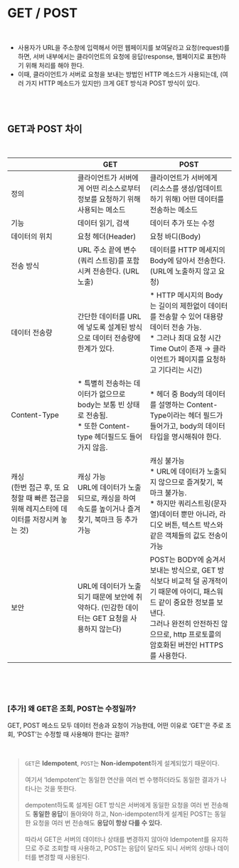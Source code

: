
# GET / POST

<br>

- 사용자가 URL을 주소창에 입력해서 어떤 웹페이지를 보여달라고 요청(request)를 하면, 서버 내부에서는 클라이언트의 요청에 응답(response, 웹페이지로 표현)하기 위해 처리를 해야 한다.
- 이때, 클라이언트가 서버로 요청을 보내는 방법인 HTTP 메소드가 사용되는데, (여러 가지 HTTP 메소드가 있지만) 크게 GET 방식과 POST 방식이 있다.

<br>
<br>


## GET과 POST 차이 

<br>

|  | GET | POST |
| --- | --- | --- |
| 정의 | 클라이언트가 서버에게 어떤 리소스로부터 정보를 요청하기 위해 사용되는 메소드  | 클라이언트가 서버에게 (리소스를 생성/업데이트하기 위해) 어떤 데이터를 전송하는 메소드  |
| 기능 | 데이터 읽기, 검색 | 데이터 추가 또는 수정 |
| 데이터의 위치 | 요청 헤더(Header) | 요청 바디(Body) |
| 전송 방식 | URL 주소 끝에 변수(쿼리 스트링)를 포함시켜 전송한다. (URL 노출) | 데이터를 HTTP 메세지의 Body에 담아서 전송한다.  (URL에 노출하지 않고 요청) |
| 데이터 전송량 | 간단한 데이터를 URL에 넣도록 설계된 방식으로 데이터 전송량에 한계가 있다. | * HTTP 메시지의 Body는 길이의 제한없이 데이터를 전송할 수 있어 대용량 데이터 전송 가능. <br>* 그러나 최대 요청 시간 Time Out이 존재 → 클라이언트가 페이지를 요청하고 기다리는 시간) |
| Content-Type | * 특별히 전송하는 데이터가 없으므로 body는 보통 빈 상태로 전송됨. <br>* 또한 Content-type 헤더필드도 들어가지 않음. | * 헤더 중 Body의 데이터를 설명하는 Content-Type이라는 헤더 필드가 들어가고, body의 데이터 타입을 명시해줘야 한다. |
| 캐싱<br>(한번 접근 후, 또 요청할 때 빠른 접근을 위해 레지스터에 데이터를 저장시켜 놓는 것) | 캐싱 가능<br>URL에 데이터가 노출되므로, 캐싱을 하여 속도를 높이거나 즐겨찾기, 북마크 등 추가 가능 | 캐싱 불가능<br>* URL에 데이터가 노출되지 않으므로 즐겨찾기, 북마크 불가능.<br>* 하지만 쿼리스트링(문자열)데이터 뿐만 아니라, 라디오 버튼, 텍스트 박스와 같은 객체들의 값도 전송이 가능 |
| 보안 | URL에 데이터가 노출되기 때문에 보안에 취약하다. (민감한 데이터는 GET 요청을 사용하지 않는다) | POST는 BODY에 숨겨서 보내는 방식으로, GET 방식보다 비교적 덜 공개적이기 때문에 아이디, 패스워드 같이 중요한 정보를 보낸다.<br>그러나 완전히 안전하진 않으므로, http 프로토콜의 암호화된 버전인 HTTPS를 사용한다. |

<br>
<br>
<br>


### [추가] 왜 GET은 조회, POST는 수정일까?

GET, POST 메소드 모두 데이터 전송과 요청이 가능한데, 어떤 이유로 ‘GET’은 주로 조회, ‘POST’는 수정할 때 사용해야 한다는 걸까?

<br>


> `GET`은 **Idempotent**, `POST`는 **Non-idempotent**하게 설계되었기 때문이다. <br>  
여기서 ‘Idempotent’는 동일한 연산을 여러 번 수행하더라도 동일한 결과가 나타나는 것을 뜻한다.<br>  
dempotent하도록 설계된 GET 방식은 서버에게 동일한 요청을 여러 번 전송해도 **동일한 응답**이 돌아와야 하고, Non-idempotent하게 설계된 POST는 동일한 요청을 여러 번 전송해도 **응답이 항상 다를 수 있다.**<br>  
따라서 GET은 서버의 데이터나 상태를 변경하지 않아야 Idempotent를 유지하므로 주로 조회할 때 사용하고, POST는 응답이 달라도 되니 서버의 상태나 데이터를 변경할 때 사용된다.
